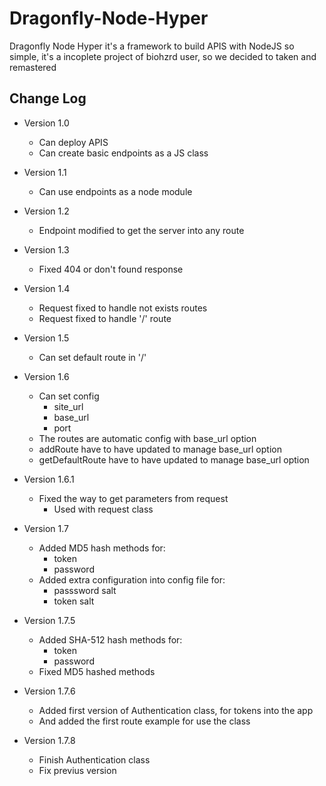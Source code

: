 # Dragonfly-Node-Hyper
 Dragonfly Node Hyper it's a framework to build APIS with NodeJS so simple, it's a incoplete project of biohzrd user, so we decided to taken and remastered


## Change Log

- Version 1.0
	- Can deploy APIS
	- Can create basic endpoints as a JS class

- Version 1.1
	- Can use endpoints as a node module

- Version 1.2
	- Endpoint modified to get the server into any route

- Version 1.3
	- Fixed 404 or don't found response

- Version 1.4
	- Request fixed to handle not exists routes
	- Request fixed to handle '/' route

- Version 1.5
	- Can set default route in '/'

- Version 1.6
	- Can set config
		- site_url
		- base_url
		- port
	- The routes are automatic config with base_url option
	- addRoute have to have updated to manage base_url option
	- getDefaultRoute have to have updated to manage base_url option

- Version 1.6.1
	- Fixed the way to get parameters from request
		- Used with request class

- Version 1.7
	- Added MD5 hash methods for:
		- token
		- password
	- Added extra configuration into config file for:
		- passsword salt
		- token salt

- Version 1.7.5
	- Added SHA-512 hash methods for:
		- token
		- password
	- Fixed MD5 hashed methods

- Version 1.7.6
	- Added first version of Authentication class, for tokens into the app
	- And added the first route example for use the class

- Version 1.7.8
	- Finish Authentication class
	- Fix previus version